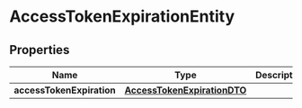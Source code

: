 
# AccessTokenExpirationEntity

## Properties
Name | Type | Description | Notes
------------ | ------------- | ------------- | -------------
**accessTokenExpiration** | [**AccessTokenExpirationDTO**](AccessTokenExpirationDTO.md) |  |  [optional]



